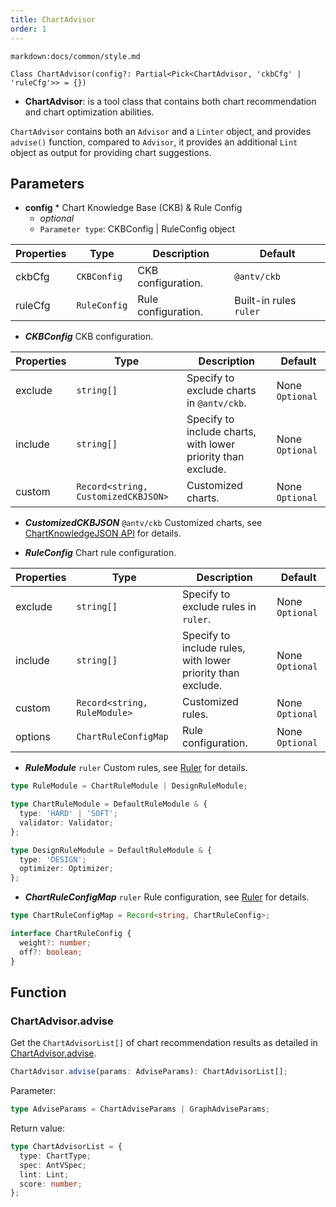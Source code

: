 ```yaml
---
title: ChartAdvisor
order: 1
---
```


`markdown:docs/common/style.md`



```sign
Class ChartAdvisor(config?: Partial<Pick<ChartAdvisor, 'ckbCfg' | 'ruleCfg'>> = {})
```

* **ChartAdvisor**: is a tool class that contains both chart recommendation and chart optimization abilities.

`ChartAdvisor` contains both an `Advisor` and a `Linter` object, and provides `advise()` function,
compared to `Advisor`, it provides an additional `Lint` object as output for providing chart suggestions.

## Parameters

* **config** * Chart Knowledge Base (CKB) & Rule Config
  * _optional_
  * `Parameter type`: CKBConfig | RuleConfig object

| Properties | Type | Description | Default |  
| ----| ---- | ---- | -----|
| ckbCfg | `CKBConfig` | CKB configuration. | `@antv/ckb` |
| ruleCfg | `RuleConfig` | Rule configuration. | Built-in rules `ruler` |


* ***CKBConfig*** CKB configuration.

| Properties | Type | Description | Default |  
| ----| ---- | ---- | -----|
| exclude | `string[]` | Specify to exclude charts in `@antv/ckb`. | None `Optional` |
| include | `string[]` | Specify to include charts, with lower priority than exclude. | None `Optional` |
| custom | `Record<string, CustomizedCKBJSON>` | Customized charts. | None `Optional` |

* ***CustomizedCKBJSON*** `@antv/ckb` Customized charts, see [ChartKnowledgeJSON API](./ckb/CKBJson#parameters) for details.


* ***RuleConfig*** Chart rule configuration.

| Properties | Type | Description | Default |  
| ----| ---- | ---- | -----|
| exclude | `string[]` | Specify to exclude rules in `ruler`. | None `Optional` |
| include | `string[]` | Specify to include rules, with lower priority than exclude. | None `Optional` |
| custom | `Record<string, RuleModule>` | Customized rules. | None `Optional` |
| options | `ChartRuleConfigMap` | Rule configuration. | None `Optional` |

* ***RuleModule*** `ruler` Custom rules, see [Ruler](./Ruler) for details.

```ts
type RuleModule = ChartRuleModule | DesignRuleModule;

type ChartRuleModule = DefaultRuleModule & {
  type: 'HARD' | 'SOFT';
  validator: Validator;
};

type DesignRuleModule = DefaultRuleModule & {
  type: 'DESIGN';
  optimizer: Optimizer;
};
```

* ***ChartRuleConfigMap*** `ruler` Rule configuration, see [Ruler](./Ruler) for details.

```ts
type ChartRuleConfigMap = Record<string, ChartRuleConfig>;

interface ChartRuleConfig {
  weight?: number;
  off?: boolean;
}
```

## Function

### ChartAdvisor.advise

Get the `ChartAdvisorList[]` of chart recommendation results as detailed in [ChartAdvisor.advise](./chartAdvice).

```ts
ChartAdvisor.advise(params: AdviseParams): ChartAdvisorList[];
```

Parameter:

```ts
type AdviseParams = ChartAdviseParams | GraphAdviseParams;
```

Return value:

```ts
type ChartAdvisorList = {
  type: ChartType;
  spec: AntVSpec;
  lint: Lint;
  score: number;
};
```



